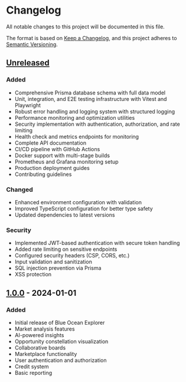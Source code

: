 # Changelog

All notable changes to this project will be documented in this file.

The format is based on [Keep a Changelog](https://keepachangelog.com/en/1.0.0/),
and this project adheres to [Semantic Versioning](https://semver.org/spec/v2.0.0.html).

## [Unreleased]

### Added
- Comprehensive Prisma database schema with full data model
- Unit, integration, and E2E testing infrastructure with Vitest and Playwright
- Robust error handling and logging system with structured logging
- Performance monitoring and optimization utilities
- Security implementation with authentication, authorization, and rate limiting
- Health check and metrics endpoints for monitoring
- Complete API documentation
- CI/CD pipeline with GitHub Actions
- Docker support with multi-stage builds
- Prometheus and Grafana monitoring setup
- Production deployment guides
- Contributing guidelines

### Changed
- Enhanced environment configuration with validation
- Improved TypeScript configuration for better type safety
- Updated dependencies to latest versions

### Security
- Implemented JWT-based authentication with secure token handling
- Added rate limiting on sensitive endpoints
- Configured security headers (CSP, CORS, etc.)
- Input validation and sanitization
- SQL injection prevention via Prisma
- XSS protection

## [1.0.0] - 2024-01-01

### Added
- Initial release of Blue Ocean Explorer
- Market analysis features
- AI-powered insights
- Opportunity constellation visualization
- Collaborative boards
- Marketplace functionality
- User authentication and authorization
- Credit system
- Basic reporting

[Unreleased]: https://github.com/your-org/blue-ocean-explorer/compare/v1.0.0...HEAD
[1.0.0]: https://github.com/your-org/blue-ocean-explorer/releases/tag/v1.0.0